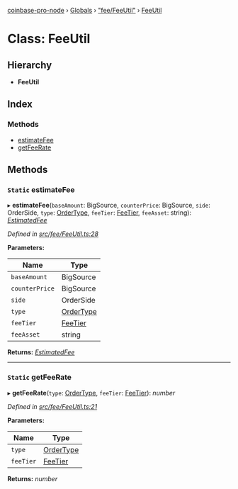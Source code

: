 [coinbase-pro-node](../README.md) › [Globals](../globals.md) › ["fee/FeeUtil"](../modules/_fee_feeutil_.md) › [FeeUtil](_fee_feeutil_.feeutil.md)

# Class: FeeUtil

## Hierarchy

- **FeeUtil**

## Index

### Methods

- [estimateFee](_fee_feeutil_.feeutil.md#static-estimatefee)
- [getFeeRate](_fee_feeutil_.feeutil.md#static-getfeerate)

## Methods

### `Static` estimateFee

▸ **estimateFee**(`baseAmount`: BigSource, `counterPrice`: BigSource, `side`: OrderSide, `type`: [OrderType](../enums/_order_orderapi_.ordertype.md), `feeTier`: [FeeTier](../interfaces/_fee_feeapi_.feetier.md), `feeAsset`: string): _[EstimatedFee](../interfaces/_fee_feeutil_.estimatedfee.md)_

_Defined in [src/fee/FeeUtil.ts:28](https://github.com/bennyn/coinbase-pro-node/blob/08c3f97/src/fee/FeeUtil.ts#L28)_

**Parameters:**

| Name           | Type                                                |
| -------------- | --------------------------------------------------- |
| `baseAmount`   | BigSource                                           |
| `counterPrice` | BigSource                                           |
| `side`         | OrderSide                                           |
| `type`         | [OrderType](../enums/_order_orderapi_.ordertype.md) |
| `feeTier`      | [FeeTier](../interfaces/_fee_feeapi_.feetier.md)    |
| `feeAsset`     | string                                              |

**Returns:** _[EstimatedFee](../interfaces/_fee_feeutil_.estimatedfee.md)_

---

### `Static` getFeeRate

▸ **getFeeRate**(`type`: [OrderType](../enums/_order_orderapi_.ordertype.md), `feeTier`: [FeeTier](../interfaces/_fee_feeapi_.feetier.md)): _number_

_Defined in [src/fee/FeeUtil.ts:21](https://github.com/bennyn/coinbase-pro-node/blob/08c3f97/src/fee/FeeUtil.ts#L21)_

**Parameters:**

| Name      | Type                                                |
| --------- | --------------------------------------------------- |
| `type`    | [OrderType](../enums/_order_orderapi_.ordertype.md) |
| `feeTier` | [FeeTier](../interfaces/_fee_feeapi_.feetier.md)    |

**Returns:** _number_
